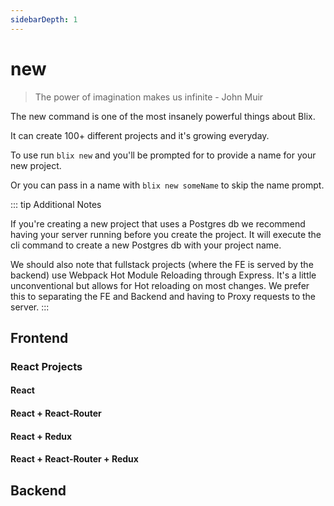```yaml
---
sidebarDepth: 1
---
```


# new
> The power of imagination makes us infinite - John Muir

The new command is one of the most insanely powerful things about Blix.  

It can create 100+ different projects and it's growing everyday.

To use run ```blix new``` and you'll be prompted for to provide a name for your new project.

Or you can pass in a name with ```blix new someName``` to skip the name prompt.

::: tip Additional Notes

If you're creating a new project that uses a Postgres db we recommend having your server running before you create the project.
It will execute the cli command to create a new Postgres db with your project name.

We should also note that fullstack projects (where the FE is served by the backend) use Webpack Hot Module Reloading through Express. It's a little unconventional but allows for Hot reloading on most changes. We prefer this to separating the FE and Backend and having to Proxy requests to the server.
:::

## Frontend

### React Projects

#### React

#### React + React-Router

#### React + Redux

#### React + React-Router + Redux


##  Backend

